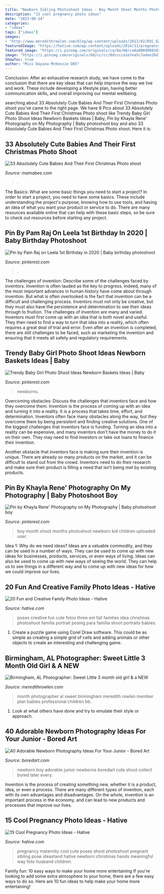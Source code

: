 ```yaml
---
title: "Newborn Sibling Photoshoot Ideas - Boy Month Shoot Months Photoshoot Newborn Kid Children Uploaded User"
description: "15 cool pregnancy photo ideas"
date: "2023-09-14"
categories:
- "ideas"
tags: ["ideas"]
images:
- "http://www.meredithrowlen.com/blog/wp-content/uploads/2011/02/DSC_6220(pp_w729_h920).jpg"
featuredImage: "https://hative.com/wp-content/uploads/2014/11/pregnancy-photo-ideas/9-cool-pregnancy-photo-ideas.jpg"
featured_image: "https://i.pinimg.com/originals/ca/8a/08/ca8a08690083d48112deb612ad370f04.jpg"
image: "https://i.pinimg.com/originals/8d/cc/cc/8dcccca1e7ea5c7adee26d1ad8cfc0cf.jpg"
ShowToc: true
author: "Miss Dayana McKenzie DDS"
---
```



Conclusion:
After an exhaustive research study, we have come to the conclusion that there are key ideas that can help improve the way we live and work. These include developing a lifestyle plan, having better communication skills, and overall improving our mental wellbeing.

	

		
searching about 33 Absolutely Cute Babies And Their First Christmas Photo shoot you've came to the right page. We have 8 Pics about 33 Absolutely Cute Babies And Their First Christmas Photo shoot like Trendy Baby Girl Photo Shoot Ideas Newborn Baskets Ideas | Baby, Pin by Khayla Rene&#039; Photography on My Photography | Baby photoshoot boy and also 33 Absolutely Cute Babies And Their First Christmas Photo shoot. Here it is:
		
    
## 33 Absolutely Cute Babies And Their First Christmas Photo Shoot

<img loading=lazy src="https://mamabee.com/wp-content/uploads/2014/12/enhanced-buzz-2960-1415402766-14.jpg" onerror="this.onerror=null;this.src='https://tse2.mm.bing.net/th?id=OIP.2ZIV89JZ4SouRX9uGuek1gHaJa&amp;pid=15.1';" alt="33 Absolutely Cute Babies And Their First Christmas Photo shoot">

_Source: mamabee.com_

>. 

	

The Basics: What are some basic things you need to start a project?
In order to start a project, you need to have some basics. These include understanding the project's purpose, knowing how to use tools, and having an idea of what you want your product or service to do. There are many resources available online that can help with these basic steps, so be sure to check out resources before starting any project.

    
## Pin By Pam Raj On Leela 1st Birthday In 2020 | Baby Birthday Photoshoot

<img loading=lazy src="https://i.pinimg.com/originals/8d/cc/cc/8dcccca1e7ea5c7adee26d1ad8cfc0cf.jpg" onerror="this.onerror=null;this.src='https://tse4.mm.bing.net/th?id=OIP.y5P3MUhYC6AuhZvm0EqkdgHaKX&amp;pid=15.1';" alt="Pin by Pam Raj on Leela 1st Birthday in 2020 | Baby birthday photoshoot">

_Source: pinterest.com_

>. 

	

The challenges of invention: Describe some of the challenges faced by inventors.
Invention is often lauded as the key to progress. Indeed, many of the most important advances in human history have come about through invention. But what is often overlooked is the fact that invention can be a difficult and challenging process. Inventors must not only be creative, but they must also have the persistence and determination to see their ideas through to fruition.
The challenges of invention are many and varied. Inventors must first come up with an idea that is both novel and useful. They then need to find a way to turn that idea into a reality, which often requires a great deal of trial and error. Even after an invention is completed, there are still challenges to be faced, such as marketing the invention and ensuring that it meets all safety and regulatory requirements.

    
## Trendy Baby Girl Photo Shoot Ideas Newborn Baskets Ideas | Baby

<img loading=lazy src="https://i.pinimg.com/originals/ca/8a/08/ca8a08690083d48112deb612ad370f04.jpg" onerror="this.onerror=null;this.src='https://tse2.mm.bing.net/th?id=OIP.52BCK0CIIq25WEhr3a7n3wAAAA&amp;pid=15.1';" alt="Trendy Baby Girl Photo Shoot Ideas Newborn Baskets Ideas | Baby">

_Source: pinterest.com_

>newborns. 

	

Overcoming obstacles: Discuss the challenges that inventors face and how they overcome them.
Invention is the process of coming up with an idea and turning it into a reality. It is a process that takes time, effort, and determination. Inventors often face many obstacles along the way, but they overcome them by being persistent and finding creative solutions.
One of the biggest challenges that inventors face is funding. Turning an idea into a reality can be expensive, and many inventors don’t have the money to do it on their own. They may need to find investors or take out loans to finance their invention.

Another obstacle that inventors face is making sure their invention is unique. There are already so many products on the market, and it can be difficult to stand out from the crowd. Inventors need to do their research and make sure their product is filling a need that isn’t being met by existing products.

    
## Pin By Khayla Rene&#039; Photography On My Photography | Baby Photoshoot Boy

<img loading=lazy src="https://i.pinimg.com/736x/e6/8d/92/e68d92be9df83b5a4a7e702d3b07db1e--learn-photography-children-photography.jpg" onerror="this.onerror=null;this.src='https://tse1.mm.bing.net/th?id=OIP.xux7-kZsrM9KhjqQ7cCZBgHaKX&amp;pid=15.1';" alt="Pin by Khayla Rene&#039; Photography on My Photography | Baby photoshoot boy">

_Source: pinterest.com_

>boy month shoot months photoshoot newborn kid children uploaded user. 

	

Idea 1: Why do we need ideas?
Ideas are a valuable commodity, and they can be used in a number of ways. They can be used to come up with new ideas for businesses, products, services, or even ways of living. Ideas can also be used to come up with new ways of seeing the world. They can help us to see things in a different way and to come up with new ideas for how we could improve our lives.

    
## 20 Fun And Creative Family Photo Ideas - Hative

<img loading=lazy src="https://hative.com/wp-content/uploads/2014/11/family-photo-ideas/2-fun-creative-family-photo-ideas.jpg" onerror="this.onerror=null;this.src='https://tse2.mm.bing.net/th?id=OIP.b1wpTkicjM7rPHsDfKCLfAHaLH&amp;pid=15.1';" alt="20 Fun and Creative Family Photo Ideas - Hative">

_Source: hative.com_

>poses creative fun cute fotos three em fall families idea christmas photoshoot familia portrait posing para família shoot portraits babies. 

	

1. Create a puzzle game using Corel Draw software. This could be as simple as creating a simple grid of cells and adding animals or other objects to create an interesting and challenging game. 

    
## Birmingham, AL Photographer: Sweet Little 3 Month Old Girl &amp; A NEW

<img loading=lazy src="http://www.meredithrowlen.com/blog/wp-content/uploads/2011/02/DSC_6220(pp_w729_h920).jpg" onerror="this.onerror=null;this.src='https://tse2.mm.bing.net/th?id=OIP.dN6RPC45LcVvRC5lkKkzlgHaJW&amp;pid=15.1';" alt="Birmingham, AL Photographer: Sweet Little 3 month old girl &amp; a NEW">

_Source: meredithrowlen.com_

>month photographer al sweet birmingham meredith rowlen member plan babies professional children bb. 

	

1. Look at what others have done and try to emulate their style or approach.

    
## 40 Adorable Newborn Photography Ideas For Your Junior - Bored Art

<img loading=lazy src="https://www.boredart.com/wp-content/uploads/2015/12/Adorable-newborn-Photography-Ideas-For-Your-Junior-11.jpg" onerror="this.onerror=null;this.src='https://tse2.mm.bing.net/th?id=OIP.egHoG4t-nIzjBtvFvjQ-NwHaLH&amp;pid=15.1';" alt="40 Adorable Newborn Photography Ideas For Your Junior - Bored Art">

_Source: boredart.com_

>newborn boy adorable junior newborns boredart cute shoot collect bored later every. 

	

Invention is the process of creating something new, whether it is a product, idea, or even a process. There are many different types of invention, each with its own advantages and disadvantages. On the whole, invention is an important process in the economy, and can lead to new products and processes that improve our lives.

    
## 15 Cool Pregnancy Photo Ideas - Hative

<img loading=lazy src="https://hative.com/wp-content/uploads/2014/11/pregnancy-photo-ideas/9-cool-pregnancy-photo-ideas.jpg" onerror="this.onerror=null;this.src='https://tse3.mm.bing.net/th?id=OIP.YxAZCo74Iur3cQGWAgFgSwHaLG&amp;pid=15.1';" alt="15 Cool Pregnancy Photo Ideas - Hative">

_Source: hative.com_

>pregnancy maternity cool cute poses shoot photoshoot pregnant sibling pose ideastand hative newborn christmas hands meaningful way foto husband children. 

	

Family fun: 10 easy ways to make your home more entertaining
If you're looking to add some extra atmosphere to your home, there are a few easy ways to do so. Here are 10 fun ideas to help make your home more entertaining!

